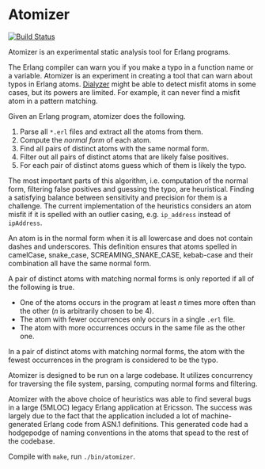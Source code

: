 Atomizer
===

[![Build Status](https://travis-ci.org/aztek/atomizer.svg?branch=master)](https://travis-ci.org/aztek/atomizer)

Atomizer is an experimental static analysis tool for Erlang programs.

The Erlang compiler can warn you if you make a typo in a function name or a variable. Atomizer is an experiment in creating a tool that can warn about typos in Erlang atoms. [Dialyzer](https://erlang.org/doc/man/dialyzer.html) might be able to detect misfit atoms in some cases, but its powers are limited. For example, it can never find a misfit atom in a pattern matching.

Given an Erlang program, atomizer does the following.

1. Parse all `*.erl` files and extract all the atoms from them.
2. Compute the *normal form* of each atom.
3. Find all pairs of distinct atoms with the same normal form.
4. Filter out all pairs of distinct atoms that are likely false positives.
5. For each pair of distinct atoms guess which of them is likely the typo.

The most important parts of this algorithm, i.e. computation of the normal form, filtering false positives and guessing the typo, are heuristical. Finding a satisfying balance between sensitivity and precision for them is a challenge. The current implementation of the heuristics considers an atom misfit if it is spelled with an outlier casing, e.g. `ip_address` instead of `ipAddress`.

An atom is in the normal form when it is all lowercase and does not contain dashes and underscores. This definition ensures that atoms spelled in camelCase, snake_case, SCREAMING_SNAKE_CASE, kebab-case and their combination all have the same normal form.

A pair of distinct atoms with matching normal forms is only reported if all of the following is true.

- One of the atoms occurs in the program at least *n* times more often than the other (*n* is arbitrarily chosen to be 4).
- The atom with fewer occurrences only occurs in a single `.erl` file.
- The atom with more occurrences occurs in the same file as the other one.

In a pair of distinct atoms with matching normal forms, the atom with the fewest occurrences in the program is considered to be the typo.

Atomizer is designed to be run on a large codebase. It utilizes concurrency for traversing the file system, parsing, computing normal forms and filtering.

Atomizer with the above choice of heuristics was able to find several bugs in a large (5MLOC) legacy Erlang application at Ericsson. The success was largely due to the fact that the application included a lot of machine-generated Erlang code from ASN.1 definitions. This generated code had a hodgepodge of naming conventions in the atoms that spead to the rest of the codebase.

Compile with `make`, run `./bin/atomizer`.
